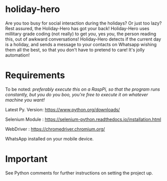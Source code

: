 # holiday-hero
Are you too busy for social interaction during the holidays? Or just too lazy? Rest assured, the Holiday-Hero has got your back!
Holiday-Hero uses millitary grade coding (not really) to get *you*, yes *you*, the person reading this, out of awkward conversations!
Holiday-Hero detects if the current day is a holiday, and sends a message to your contacts on Whatsapp wishing them all the best, so that you don't have to pretend to care!
It's jolly automation!

# Requirements
To be noted: *preferably execute this on a RaspPi, so that the program runs constantly, but you do you boo, you're free to execute it on whatever machine you want!*

Latest Py. Version: https://www.python.org/downloads/

Selenium Module : https://selenium-python.readthedocs.io/installation.html

WebDriver : https://chromedriver.chromium.org/

WhatsApp installed on your mobile device.


# Important
See Python comments for further instructions on setting the project up.
